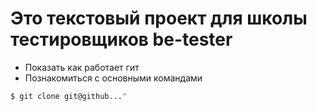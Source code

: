 # Это текстовый проект для школы тестировщиков be-tester
+ Показать как работает гит
+ Познакомиться с основными командами

```bash
$ git clone git@github..."
